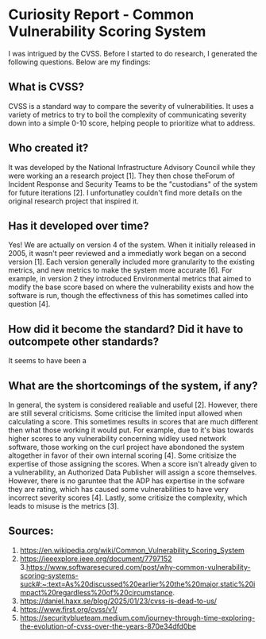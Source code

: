 # Curiosity Report - Common Vulnerability Scoring System

  I was intrigued by the CVSS. Before I started to do research, I generated the following questions. Below are my findings:

## What is CVSS?

  CVSS is a standard way to compare the severity of vulnerabilities. It uses a variety of metrics to try to boil the complexity of communicating severity down into a simple 0-10 score, helping people to prioritize what to address.

## Who created it?

  It was developed by the National Infrastructure Advisory Council while they were working an a research project [1]. They then chose theForum of Incident Response and Security Teams to be the "custodians" of the system for future iterations [2]. I unfortunatley couldn't find more details on the original research project that inspired it. 

## Has it developed over time?

  Yes! We are actually on version 4 of the system. When it initially released in 2005, it wasn't peer reviewed and a immediatly work began on a second version [1]. Each version generally included more granularity to the existing metrics, and new metrics to make the system more accurate [6]. For example, in version 2 they introduced Environmental metrics that aimed to modify the base score based on where the vulnerability exists and how the software is run, though the effectivness of this has sometimes called into question [4].

## How did it become the standard? Did it have to outcompete other standards?

It seems to have been a 

## What are the shortcomings of the system, if any?

  In general, the system is considered realiable and useful [2]. However, there are still several criticisms. Some criticise the limited input allowed when calculating a score. This sometimes results in scores that are much different then what those working it would put. For example, due to it's bias towards higher scores to any vulnerability concerning widley used network software, those working on the curl project have abondoned the system altogether in favor of their own internal scoring [4]. Some critisize the expertise of those assigning the scores. When a score isn't already given to a vulnerability, an Authorized Data Publisher will assign a score themselves. However, there is no garuntee that the ADP has expertise in the sofware they are rating, which has caused some vulnerabilities to have very incorrect severity scores [4]. Lastly, some critisize the complexity, which leads to misuse is the metrics [3].

## Sources:

1. https://en.wikipedia.org/wiki/Common_Vulnerability_Scoring_System
2. https://ieeexplore.ieee.org/document/7797152
3.https://www.softwaresecured.com/post/why-common-vulnerability-scoring-systems-suck#:~:text=As%20discussed%20earlier%20the%20major,static%20impact%20regardless%20of%20circumstance.
4. https://daniel.haxx.se/blog/2025/01/23/cvss-is-dead-to-us/
5. https://www.first.org/cvss/v1/
6. https://securityblueteam.medium.com/journey-through-time-exploring-the-evolution-of-cvss-over-the-years-870e34dfd0be
